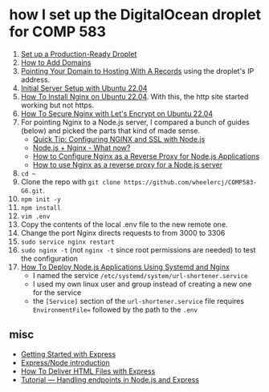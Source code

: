 # how I set up the DigitalOcean droplet for COMP 583

1. [Set up a Production-Ready Droplet](https://docs.digitalocean.com/tutorials/recommended-droplet-setup/)
2. [How to Add Domains](https://docs.digitalocean.com/products/networking/dns/how-to/add-domains/)
3. [Pointing Your Domain to Hosting With A Records](https://kb.porkbun.com/article/54-pointing-your-domain-to-hosting-with-a-records) using the droplet's IP address.
4. [Initial Server Setup with Ubuntu 22.04](https://www.digitalocean.com/community/tutorials/initial-server-setup-with-ubuntu-22-04)
5. [How To Install Nginx on Ubuntu 22.04](https://www.digitalocean.com/community/tutorials/how-to-install-nginx-on-ubuntu-22-04). With this, the http site started working but not https.
6. [How To Secure Nginx with Let's Encrypt on Ubuntu 22.04](https://www.digitalocean.com/community/tutorials/how-to-secure-nginx-with-let-s-encrypt-on-ubuntu-22-04)
7. For pointing Nginx to a Node.js server, I compared a bunch of guides (below) and picked the parts that kind of made sense.
    * [Quick Tip: Configuring NGINX and SSL with Node.js](https://www.sitepoint.com/configuring-nginx-ssl-node-js/)
    * [Node.js + Nginx - What now?](https://stackoverflow.com/questions/5009324/node-js-nginx-what-now)
    * [How to Configure Nginx as a Reverse Proxy for Node.js Applications](https://betterstack.com/community/guides/scaling-nodejs/nodejs-reverse-proxy-nginx/)
    * [How to use Nginx as a reverse proxy for a Node.js server](https://blog.logrocket.com/how-to-run-a-node-js-server-with-nginx/)
8. `cd ~`
9. Clone the repo with `git clone https://github.com/wheelercj/COMP583-G6.git`.
10. `npm init -y`
11. `npm install`
12. `vim .env`
13. Copy the contents of the local .env file to the new remote one.
14. Change the port Nginx directs requests to from 3000 to 3306
15. `sudo service nginx restart`
16. `sudo nginx -t` (not `nginx -t` since root permissions are needed) to test the configuration
17. [How To Deploy Node.js Applications Using Systemd and Nginx](https://www.digitalocean.com/community/tutorials/how-to-deploy-node-js-applications-using-systemd-and-nginx)
    * I named the service `/etc/systemd/system/url-shortener.service`
    * I used my own linux user and group instead of creating a new one for the service
    * the `[Service]` section of the `url-shortener.service` file requires `EnvironmentFile=` followed by the path to the `.env`

## misc

* [Getting Started with Express](https://expressjs.com/en/starter/installing.html)
* [Express/Node introduction](https://developer.mozilla.org/en-US/docs/Learn/Server-side/Express_Nodejs/Introduction)
* [How To Deliver HTML Files with Express](https://www.digitalocean.com/community/tutorials/use-expressjs-to-deliver-html-files)
* [Tutorial — Handling endpoints in Node.js and Express](https://medium.com/@wlodarczyk_j/tutorial-handling-endpoints-in-node-js-and-express-ce26cb550c28)
